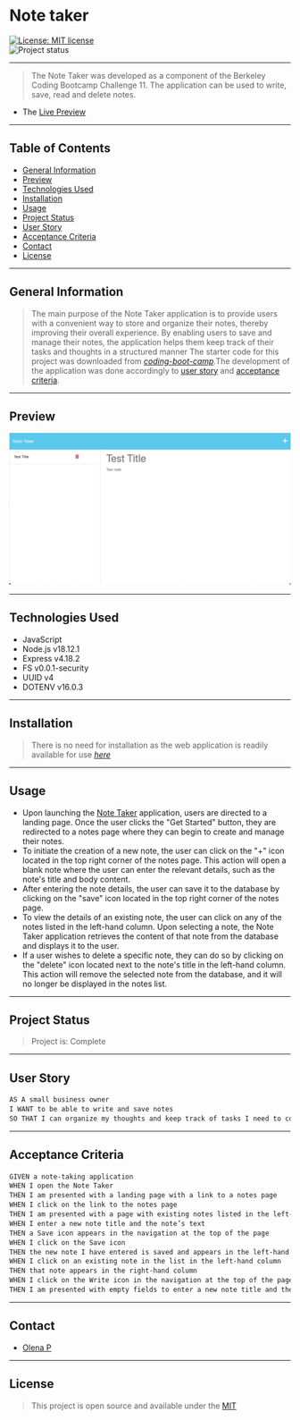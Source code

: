 # Note taker
[![License: MIT license](https://img.shields.io/badge/License-MIT_license-success)](https://opensource.org/licenses/MIT)    
![Project status](https://img.shields.io/badge/Status-Complete-success)

--- 
> The Note Taker was developed as a component of the Berkeley Coding Bootcamp Challenge 11. The application can be used to write, save, read and delete notes.
- The [Live Preview]()

---
## Table of Contents
* [General Information](#general-information)
* [Preview](#preview)
* [Technologies Used](#technologies-used)
* [Installation](#installation)
* [Usage](#usage)
* [Project Status](#project-status)
* [User Story](#user-story)
* [Acceptance Criteria](#acceptance-criteria)
* [Contact](#contact)
* [License](#license)

---
## General Information 
>The main purpose of the Note Taker application is to provide users with a convenient way to store and organize their notes, thereby improving their overall experience. By enabling users to save and manage their notes, the application helps them keep track of their tasks and thoughts in a structured manner The starter code for this project was downloaded from [_coding-boot-camp_](https://github.com/coding-boot-camp/miniature-eureka).The development of the application was done accordingly to [user story](#user-tory) and [acceptance criteria](#acceptance-criteria).

---
## Preview 

![Preview](./Develop/public/assets/img/preview.png) 

---
## Technologies Used
*  JavaScript
*  Node.js v18.12.1
*  Express v4.18.2
*  FS v0.0.1-security
*  UUID v4
*  DOTENV v16.0.3

---
## Installation
>There is no need for installation as the web application is readily available for use [_here_]()

---
## Usage
- Upon launching the [Note Taker]() application, users are directed to a landing page. Once the user clicks the "Get Started" button, they are redirected to a notes page where they can begin to create and manage their notes.
- To initiate the creation of a new note, the user can click on the "+" icon located in the top right corner of the notes page. This action will open a blank note where the user can enter the relevant details, such as the note's title and body content.
- After entering the note details, the user can save it to the database by clicking on the "save" icon located in the top right corner of the notes page.
- To view the details of an existing note, the user can click on any of the notes listed in the left-hand column. Upon selecting a note, the Note Taker application retrieves the content of that note from the database and displays it to the user.
- If a user wishes to delete a specific note, they can do so by clicking on the "delete" icon located next to the note's title in the left-hand column. This action will remove the selected note from the database, and it will no longer be displayed in the notes list.

---
## Project Status 
>Project is: Complete 

---
## User Story
```md
AS A small business owner
I WANT to be able to write and save notes
SO THAT I can organize my thoughts and keep track of tasks I need to complete
```  

---
## Acceptance Criteria
```md
GIVEN a note-taking application
WHEN I open the Note Taker
THEN I am presented with a landing page with a link to a notes page
WHEN I click on the link to the notes page
THEN I am presented with a page with existing notes listed in the left-hand column, plus empty fields to enter a new note title and the note’s text in the right-hand column
WHEN I enter a new note title and the note’s text
THEN a Save icon appears in the navigation at the top of the page
WHEN I click on the Save icon
THEN the new note I have entered is saved and appears in the left-hand column with the other existing notes
WHEN I click on an existing note in the list in the left-hand column
THEN that note appears in the right-hand column
WHEN I click on the Write icon in the navigation at the top of the page
THEN I am presented with empty fields to enter a new note title and the note’s text in the right-hand column
```  

---
## Contact
-  [Olena P](https://github.com/UserOlena)

---
## License
>This project is open source and available under the [MIT](./LICENSE)
